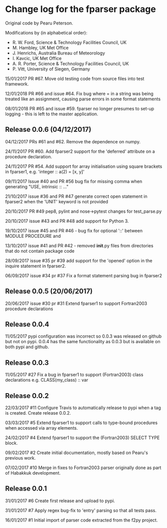 # Change log for the fparser package #

Original code by Pearu Peterson.

Modifications by (in alphabetical order):

* R. W. Ford, Science & Technology Facilities Council, UK
* M. Hambley, UK Met Office
* J. Henrichs, Australia Bureau of Meteorology
* I. Kavcic, UK Met Office
* A. R. Porter, Science & Technology Facilities Council, UK
* P. Vitt, University of Siegen, Germany

15/01/2017 PR #67. Move old testing code from source files into test
	   framework.

12/01/2018 PR #66 and issue #64. Fix bug where = in a string was being
           treated like an assignment, causing parse errors in some
           format statements

08/01/2018 PR #65 and issue #59. fparser no longer presumes to set-up
           logging - this is left to the master application.

## Release 0.0.6 (04/12/2017) ##

04/12/2017 PRs #61 and #62. Remove the dependence on numpy.

24/11/2017 PR #60. Add fparser2 support for the 'deferred' attribute on a
           procedure declaration.

24/11/2017 PR #54. Add support for array initialisation using square
	   brackets in fparser1, e.g. 'integer :: a(2) = [x, y]'

09/11/2017 Issue #40 and PR #56 bug fix for missing comma when
           generating "USE, intrinsic :: ..."

21/10/2017 issue #36 and PR #47 generate correct open statement in
           fparser2 when the 'UNIT' keyword is not provided

20/10/2017 PR #49 pep8, pylint and nose->pytest changes for test_parse.py

20/10/2017 issue #43 and PR #48 add support for Python 3.

19/10/2017 issue #45 and PR #46 - bug fix for optional '::'
           between MODULE PROCEDURE and <procedure name>

13/10/2017 issue #41 and PR #42 - removed __init__.py files from
           directories that do not contain package code

28/09/2017 issue #35 pr #39 add support for the 'opened' option
	   in the inquire statement in fparser2.

06/09/2017 issue #34 pr #37 Fix a format statement parsing
	   bug in fparser2

## Release 0.0.5 (20/06/2017) ##

20/06/2017 issue #30 pr #31 Extend fparser1 to support
 	   Fortran2003 procedure declarations

## Release 0.0.4 ##

11/05/2017 pypi configuration was incorrect so 0.0.3 was
           released on github but not on pypi. 0.0.4 has the
           same functionality as 0.0.3 but is available on
           both pypi and github.

## Release 0.0.3 ##

11/05/2017 #27 Fix a bug in fparser1 to support (Fortran2003)
           class declarations e.g. CLASS(my_class) :: var

## Release 0.0.2 ##

22/03/2017 #11 Configure Travis to automatically release to
           pypi when a tag is created. Create release 0.0.2.

03/03/2017 #5 Extend fparser1 to support calls to type-bound
           procedures when accessed via array elements.

24/02/2017 #4 Extend fparser1 to support the (Fortran2003)
           SELECT TYPE block.

09/02/2017 #2 Create initial documentation, mostly based on
	   Pearu's previous work.

07/02/2017 #10 Merge in fixes to Fortran2003 parser originally
  	   done as part of Habakkuk development.

## Release 0.0.1 ##

31/01/2017 #6 Create first release and upload to pypi.

31/01/2017 #7 Apply regex bug-fix to 'entry' parsing so that
	   all tests pass.

16/01/2017 #1 Initial import of parser code extracted from
	   the f2py project.

